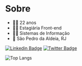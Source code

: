 
<!--
**debsmalheiro/debsmalheiro** is a ✨ _special_ ✨ repository because its `README.md` (this file) appears on your GitHub profile.

Here are some ideas to get you started:

- 🔭 I’m currently working on ...
- 🌱 I’m currently learning ...
- 👯 I’m looking to collaborate on ...
- 🤔 I’m looking for help with ...
- 💬 Ask me about ...
- 📫 How to reach me: ...
- 😄 Pronouns: ...
- ⚡ Fun fact: ...
-->

# Sobre
- 🙋‍♀️ 22 anos
- 👩‍💻 Estagiária Front-end 
- 👩‍🎓 Sistemas de Informação 
- 📍 São Pedro da Aldeia, RJ

[![Linkedin Badge](https://img.shields.io/badge/-Déborah%20Malheiro-6633cc?style=flat-square&logo=Linkedin&logoColor=white&link=https://www.linkedin.com/in/deborahmalheiro/)](https://www.linkedin.com/in/deborahmalheiro/) 
[![Twitter Badge](https://img.shields.io/badge/-@debsmalheiro-6633cc?style=flat-square&labelColor=6633cc&logo=twitter&logoColor=white&link=https://twitter.com/debsmalheiro)](https://twitter.com/debsmalheiro) 

![Top Langs](https://github-readme-stats.vercel.app/api/top-langs/?username=debsmalheiro&langs_count=10&title_color=6633cc&text_color=6633cc})

